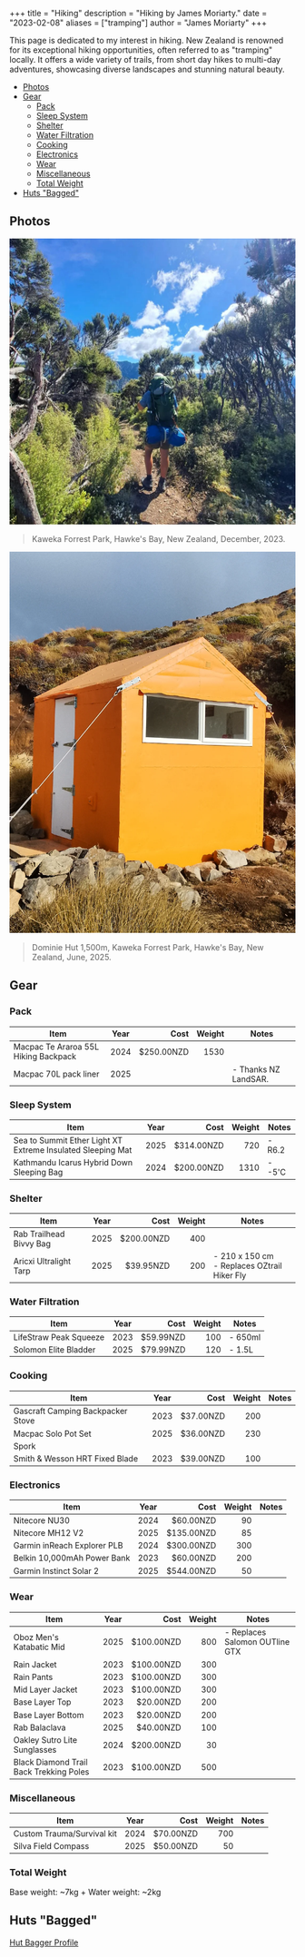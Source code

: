 +++
title = "Hiking"
description = "Hiking by James Moriarty."
date = "2023-02-08"
aliases = ["tramping"]
author = "James Moriarty"
+++

This page is dedicated to my interest in hiking. New Zealand is renowned for its exceptional hiking opportunities, often referred to as "tramping" locally. It offers a wide variety of trails, from short day hikes to multi-day adventures, showcasing diverse landscapes and stunning natural beauty. 

- [Photos](#photos)
- [Gear](#gear)
  - [Pack](#pack)
  - [Sleep System](#sleep-system)
  - [Shelter](#shelter)
  - [Water Filtration](#water-filtration)
  - [Cooking](#cooking)
  - [Electronics](#electronics)
  - [Wear](#wear)
  - [Miscellaneous](#miscellaneous)
  - [Total Weight](#total-weight)
- [Huts "Bagged"](#huts-bagged)

## Photos

[![Kaweka Forrest Park, Hawke's Bay, New Zealand, December, 2023](/images/hiking/hiking-kiwi-saddle-1.webp)](/images/hiking/hiking-kiwi-saddle-1.webp)
> Kaweka Forrest Park, Hawke's Bay, New Zealand, December, 2023.

[![Dominie Hut 1,500m, Kaweka Forrest Park, Hawke's Bay, New Zealand, June, 2025](/images/hiking/hiking-dominie-hut.png)](/images/hiking/hiking-dominie-hut.png)
> Dominie Hut 1,500m, Kaweka Forrest Park, Hawke's Bay, New Zealand, June, 2025.

## Gear

### Pack

| Item                                              | Year | Cost       | Weight | Notes |
| ------------------------------------------------- |:----:| ----------:| ------:| ----- |
| Macpac Te Araroa 55L Hiking Backpack              | 2024 | $250.00NZD | 1530   | |
| Macpac 70L pack liner                             | 2025 |            |        | - Thanks NZ LandSAR. |

### Sleep System

| Item                                              | Year | Cost       | Weight | Notes |
| ------------------------------------------------- |:----:| ----------:| ------:| ----- |
| Sea to Summit Ether Light XT Extreme Insulated Sleeping Mat | 2025 |  $314.00NZD | 720   | - R6.2 |
| Kathmandu Icarus Hybrid Down Sleeping Bag                   | 2024 | $200.00NZD | 1310   | - -5'C|

### Shelter

| Item                                              | Year | Cost       | Weight | Notes |
| ------------------------------------------------- |:----:| ----------:| ------:| ----- |
| Rab Trailhead Bivvy Bag                           | 2025 | $200.00NZD | 400    | |
| Aricxi Ultralight Tarp                            | 2025 |  $39.95NZD | 200    | - 210 x 150 cm <br/> - Replaces OZtrail Hiker Fly |

### Water Filtration

| Item                                              | Year | Cost       | Weight | Notes |
| ------------------------------------------------- |:----:| ----------:| ------:| ----- |
| LifeStraw Peak Squeeze                            | 2023 |  $59.99NZD | 100    | - 650ml |
| Solomon Elite Bladder                             | 2025 |  $79.99NZD | 120    | - 1.5L |

### Cooking

| Item                                              | Year | Cost       | Weight | Notes |
| ------------------------------------------------- |:----:| ----------:| ------:| ----- |
| Gascraft Camping Backpacker Stove                 | 2023 |  $37.00NZD | 200    | |
| Macpac Solo Pot Set                               | 2025 |  $36.00NZD | 230    | |
| Spork                                             |      |            |        | |
| Smith & Wesson HRT Fixed Blade                    | 2023 |  $39.00NZD | 100    | |

### Electronics

| Item                                              | Year | Cost       | Weight | Notes |
| ------------------------------------------------- |:----:| ----------:| ------:| ----- |
| Nitecore NU30                                     | 2024 |  $60.00NZD |  90    | |
| Nitecore MH12 V2                                  | 2025 | $135.00NZD |  85    | |
| Garmin inReach Explorer PLB                       | 2024 | $300.00NZD | 300    | |
| Belkin 10,000mAh Power Bank                       | 2023 |  $60.00NZD | 200    | |
| Garmin Instinct Solar 2                           | 2025 | $544.00NZD |  50    | |

### Wear

| Item                                              | Year | Cost       | Weight | Notes |
| ------------------------------------------------- |:----:| ----------:| ------:| ----- |
| Oboz Men's Katabatic Mid                          | 2025 | $100.00NZD | 800    | - Replaces Salomon OUTline GTX |
| Rain Jacket                                       | 2023 | $100.00NZD | 300    | |
| Rain Pants                                        | 2023 | $100.00NZD | 300    | |
| Mid Layer Jacket                                  | 2023 | $100.00NZD | 300    | |
| Base Layer Top                                    | 2023 |  $20.00NZD | 200    | |
| Base Layer Bottom                                 | 2023 |  $20.00NZD | 200    | |
| Rab Balaclava                                     | 2025 |  $40.00NZD | 100    | |
| Oakley Sutro Lite Sunglasses                      | 2024 | $200.00NZD |  30    | |
| Black Diamond Trail Back Trekking Poles           | 2023 | $100.00NZD | 500    | |

### Miscellaneous

| Item                                              | Year | Cost       | Weight | Notes |
| ------------------------------------------------- |:----:| ----------:| ------:| ----- |
| Custom Trauma/Survival kit                        | 2024 |  $70.00NZD | 700    | |
| Silva Field Compass                               | 2025 |  $50.00NZD |  50    | |

### Total Weight

Base weight: ~7kg
\+ Water weight: ~2kg

## Huts "Bagged"

[Hut Bagger Profile](https://hutbagger.co.nz/users/Moriarty)

